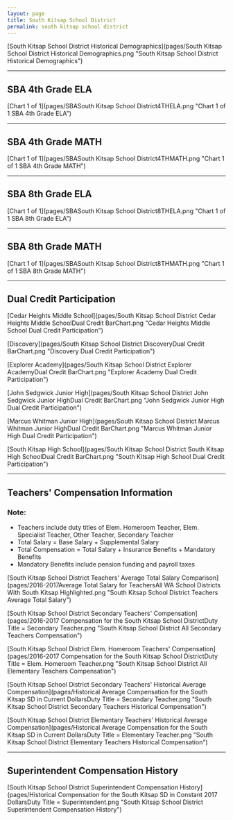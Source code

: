 ```yaml
---
layout: page
title: South Kitsap School District
permalink: south kitsap school district
---
```



[South Kitsap School District Historical Demographics](pages/South Kitsap School District Historical Demographics.png "South Kitsap School District Historical Demographics")

___

## SBA 4th Grade ELA

[Chart 1 of 1](pages/SBASouth Kitsap School District4THELA.png "Chart 1 of 1 SBA 4th Grade ELA")


___

## SBA 4th Grade MATH

[Chart 1 of 1](pages/SBASouth Kitsap School District4THMATH.png "Chart 1 of 1 SBA 4th Grade MATH")


___

## SBA 8th Grade ELA

[Chart 1 of 1](pages/SBASouth Kitsap School District8THELA.png "Chart 1 of 1 SBA 8th Grade ELA")


___

## SBA 8th Grade MATH

[Chart 1 of 1](pages/SBASouth Kitsap School District8THMATH.png "Chart 1 of 1 SBA 8th Grade MATH")


___

## Dual Credit Participation

[Cedar Heights Middle School](pages/South Kitsap School District Cedar Heights Middle SchoolDual Credit BarChart.png "Cedar Heights Middle School Dual Credit Participation")

[Discovery](pages/South Kitsap School District DiscoveryDual Credit BarChart.png "Discovery Dual Credit Participation")

[Explorer Academy](pages/South Kitsap School District Explorer AcademyDual Credit BarChart.png "Explorer Academy Dual Credit Participation")

[John Sedgwick Junior High](pages/South Kitsap School District John Sedgwick Junior HighDual Credit BarChart.png "John Sedgwick Junior High Dual Credit Participation")

[Marcus Whitman Junior High](pages/South Kitsap School District Marcus Whitman Junior HighDual Credit BarChart.png "Marcus Whitman Junior High Dual Credit Participation")

[South Kitsap High School](pages/South Kitsap School District South Kitsap High SchoolDual Credit BarChart.png "South Kitsap High School Dual Credit Participation")


___

## Teachers' Compensation Information
### Note:
- Teachers include duty titles of Elem. Homeroom Teacher, Elem. Specialist Teacher, Other Teacher, Secondary Teacher
- Total Salary = Base Salary + Supplemental Salary
- Total Compensation = Total Salary + Insurance Benefits + Mandatory Benefits
- Mandatory Benefits include pension funding and payroll taxes

[South Kitsap School District Teachers' Average Total Salary Comparison](pages/2016-2017Average Total Salary for TeachersAll WA School Districts With South Kitsap Highlighted.png "South Kitsap School District Teachers Average Total Salary")

[South Kitsap School District Secondary Teachers' Compensation](pages/2016-2017 Compensation for the South Kitsap School DistrictDuty Title = Secondary Teacher.png "South Kitsap School District All Secondary Teachers Compensation")

[South Kitsap School District Elem. Homeroom Teachers' Compensation](pages/2016-2017 Compensation for the South Kitsap School DistrictDuty Title = Elem. Homeroom Teacher.png "South Kitsap School District All Elementary Teachers Compensation")

[South Kitsap School District Secondary Teachers' Historical Average Compensation](pages/Historical Average Compensation for the South Kitsap SD in Current DollarsDuty Title = Secondary Teacher.png "South Kitsap School District Secondary Teachers Historical Compensation")

[South Kitsap School District Elementary Teachers' Historical Average Compensation](pages/Historical Average Compensation for the South Kitsap SD in Current DollarsDuty Title = Elementary Teacher.png "South Kitsap School District Elementary Teachers Historical Compensation")


___

## Superintendent Compensation History

[South Kitsap School District Superintendent Compensation History](pages/Historical Compensation for the South Kitsap SD in Constant 2017 DollarsDuty Title = Superintendent.png "South Kitsap School District Superintendent Compensation History")

